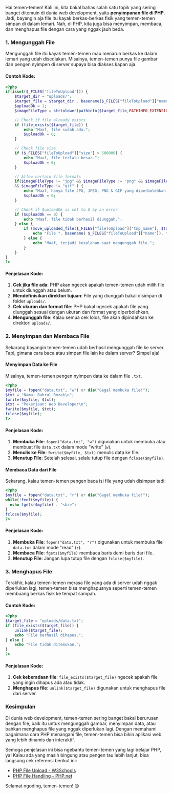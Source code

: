 Hai temen-temen! Kali ini, kita bakal bahas salah satu topik yang sering banget ditemuin di dunia web development, yaitu **penyimpanan file di PHP**. Jadi, bayangin aja file itu kayak berkas-berkas fisik yang temen-temen simpan di dalam lemari. Nah, di PHP, kita juga bisa menyimpan, membaca, dan menghapus file dengan cara yang nggak jauh beda.

### 1. Mengunggah File

Mengunggah file itu kayak temen-temen mau menaruh berkas ke dalam lemari yang udah disediakan. Misalnya, temen-temen punya file gambar dan pengen nyimpen di server supaya bisa diakses kapan aja.

#### Contoh Kode:

```php
<?php
if(isset($_FILES['fileToUpload'])) {
    $target_dir = "uploads/";
    $target_file = $target_dir . basename($_FILES["fileToUpload"]["name"]);
    $uploadOk = 1;
    $imageFileType = strtolower(pathinfo($target_file,PATHINFO_EXTENSION));

    // Check if file already exists
    if (file_exists($target_file)) {
        echo "Maaf, file sudah ada.";
        $uploadOk = 0;
    }

    // Check file size
    if ($_FILES["fileToUpload"]["size"] > 500000) {
        echo "Maaf, file terlalu besar.";
        $uploadOk = 0;
    }

    // Allow certain file formats
    if($imageFileType != "jpg" && $imageFileType != "png" && $imageFileType != "jpeg" 
    && $imageFileType != "gif" ) {
        echo "Maaf, hanya file JPG, JPEG, PNG & GIF yang diperbolehkan.";
        $uploadOk = 0;
    }

    // Check if $uploadOk is set to 0 by an error
    if ($uploadOk == 0) {
        echo "Maaf, file tidak berhasil diunggah.";
    } else {
        if (move_uploaded_file($_FILES["fileToUpload"]["tmp_name"], $target_file)) {
            echo "File ". basename( $_FILES["fileToUpload"]["name"]). " telah berhasil diunggah.";
        } else {
            echo "Maaf, terjadi kesalahan saat mengunggah file.";
        }
    }
}
?>
```

#### Penjelasan Kode:

1. **Cek jika file ada**: PHP akan ngecek apakah temen-temen udah milih file untuk diunggah atau belum.
2. **Mendefinisikan direktori tujuan**: File yang diunggah bakal disimpan di folder `uploads/`.
3. **Cek ukuran dan format file**: PHP bakal ngecek apakah file yang diunggah sesuai dengan ukuran dan format yang diperbolehkan.
4. **Mengunggah file**: Kalau semua cek lolos, file akan dipindahkan ke direktori `uploads/`.

### 2. Menyimpan dan Membaca File

Sekarang bayangin temen-temen udah berhasil mengunggah file ke server. Tapi, gimana cara baca atau simpan file lain ke dalam server? Simpel aja!

#### Menyimpan Data ke File

Misalnya, temen-temen pengen nyimpen data ke dalam file `.txt`.

```php
<?php
$myfile = fopen("data.txt", "w") or die("Gagal membuka file!");
$txt = "Nama: Bahrul Rozak\n";
fwrite($myfile, $txt);
$txt = "Pekerjaan: Web Developer\n";
fwrite($myfile, $txt);
fclose($myfile);
?>
```

#### Penjelasan Kode:

1. **Membuka File**: `fopen("data.txt", "w")` digunakan untuk membuka atau membuat file `data.txt` dalam mode "write" (`w`).
2. **Menulis ke File**: `fwrite($myfile, $txt)` menulis data ke file.
3. **Menutup File**: Setelah selesai, selalu tutup file dengan `fclose($myfile)`.

#### Membaca Data dari File

Sekarang, kalau temen-temen pengen baca isi file yang udah disimpan tadi:

```php
<?php
$myfile = fopen("data.txt", "r") or die("Gagal membuka file!");
while(!feof($myfile)) {
  echo fgets($myfile) . "<br>";
}
fclose($myfile);
?>
```

#### Penjelasan Kode:

1. **Membuka File**: `fopen("data.txt", "r")` digunakan untuk membuka file `data.txt` dalam mode "read" (`r`).
2. **Membaca File**: `fgets($myfile)` membaca baris demi baris dari file.
3. **Menutup File**: Jangan lupa tutup file dengan `fclose($myfile)`.

### 3. Menghapus File

Terakhir, kalau temen-temen merasa file yang ada di server udah nggak diperlukan lagi, temen-temen bisa menghapusnya seperti temen-temen membuang berkas fisik ke tempat sampah.

#### Contoh Kode:

```php
<?php
$target_file = "uploads/data.txt";
if (file_exists($target_file)) {
    unlink($target_file);
    echo "File berhasil dihapus.";
} else {
    echo "File tidak ditemukan.";
}
?>
```

#### Penjelasan Kode:

1. **Cek keberadaan file**: `file_exists($target_file)` ngecek apakah file yang ingin dihapus ada atau tidak.
2. **Menghapus file**: `unlink($target_file)` digunakan untuk menghapus file dari server.

### Kesimpulan

Di dunia web development, temen-temen sering banget bakal berurusan dengan file, baik itu untuk mengunggah gambar, menyimpan data, atau bahkan menghapus file yang nggak diperlukan lagi. Dengan memahami bagaimana cara PHP menangani file, temen-temen bisa bikin aplikasi web yang lebih dinamis dan interaktif.

Semoga penjelasan ini bisa ngebantu temen-temen yang lagi belajar PHP, ya! Kalau ada yang masih bingung atau pengen tau lebih lanjut, bisa langsung cek referensi berikut ini:

- [PHP File Upload - W3Schools](https://www.w3schools.com/php/php_file_upload.asp)
- [PHP File Handling - PHP.net](https://www.php.net/manual/en/book.filesystem.php)

Selamat ngoding, temen-temen! 😊
